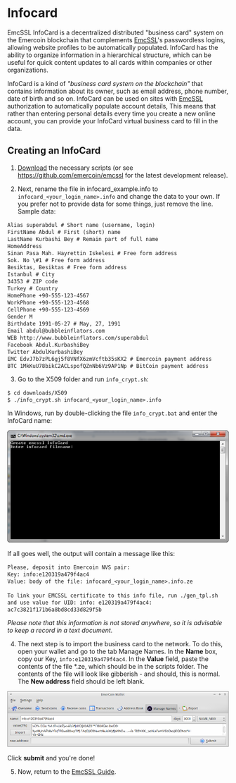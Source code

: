 # Infocard

EmcSSL InfoCard is a decentralized distributed "business card" system on
the Emercoin blockchain that complements
[EmcSSL](EmcSSL_Introduction)'s passwordless logins, allowing website
profiles to be automatically populated. InfoCard has the ability to
organize information in a hierarchical structure, which can be useful
for quick content updates to all cards within companies or other
organizations.

InfoCard is a kind of *"business card system on the blockchain"* that
contains information about its owner, such as email address, phone
number, date of birth and so on. InfoCard can be used on sites with
[EmcSSL](EmcSSL_Introduction) authorization to automatically populate
account details, This means that rather than entering personal details
every time you create a new online account, you can provide your
InfoCard virtual business card to fill in the data.

Creating an InfoCard
--------------------

1. [Download](https://pool.emercoin.com/emcssl) the necessary scripts (or
see <https://github.com/emercoin/emcssl> for the latest development
release).

2. Next, rename the file in infocard\_example.info to
`infocard_<your_login_name>.info` and change the data to your
own. If you prefer not to provide data for some things, just remove the
line. Sample data:

```text
Alias superabdul # Short name (username, login) 
FirstName Abdul # First (short) name 
LastName Kurbashi Bey # Remain part of full name 
HomeAddress 
Sinan Pasa Mah. Hayrettin Iskelesi # Free form address 
Sok. No \#1 # Free form address 
Besiktas, Besiktas # Free form address 
Istanbul # City
34353 # ZIP code 
Turkey # Country 
HomePhone +90-555-123-4567 
WorkPhone +90-555-123-4568 
CellPhone +90-555-123-4569 
Gender M
Birthdate 1991-05-27 # May, 27, 1991 
Email abdul@bubbleinflators.com 
WEB http://www.bubbleinflators.com/superabdul 
Facebook Abdul.KurbashiBey
Twitter AbdulKurbashiBey 
EMC EdvJ7b7zPL6gj5f8VNfX6zmVcftb35sKX2 # Emercoin payment address 
BTC 1MkKuU78bikC2ACLspofQZnNb6Vz9AP1Np # BitCoin payment address 
```

3. Go to the X509 folder and run `info_crypt.sh`:

```
$ cd downloads/X509
$ ./info_crypt.sh infocard_<your_login_name>.info
```

In Windows, run by double-clicking the file `info_crypt.bat` and enter the InfoCard name:

![info_crypt.bat](Infocard0.png)

If all goes well, the output will contain a message like this:
```text
Please, deposit into Emercoin NVS pair:
Key: info:e120319a479f4ac4
Value: body of the file: infocard_<your_login_name>.info.ze

To link your EMCSSL certificate to this info file, run ./gen_tpl.sh and use value for UID: info: e120319a479f4ac4: ac7c3821f171b6a8bd8cd33d829f5b
```

*Please note that this information is not stored anywhere, so it is
advisable to keep a record in a text document.*

4. The next step is to import the business card to the network. To do this,
open your wallet and go to the tab Manage Names. In the **Name** box,
copy our Key, `info:e120319a479f4ac4`. In the **Value** field, paste the
contents of the file *.ze, which should be in the scripts folder. The
contents of the file will look like gibberish - and should, this is
normal. The **New address** field should be left blank.

![Wallet Appearance](Infocard1.png)

Click **submit** and you're done!

5. Now, return to the [EmcSSL Guide](EmcSSL_Guide).

